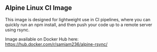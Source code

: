 ## Alpine Linux CI Image

This image is designed for lightweight use in CI pipelines, where you can quickly run an npm install, and then push your code up to a remote server using rsync.

Image available on Docker Hub here:
https://hub.docker.com/r/samiam236/alpine-rsync/
